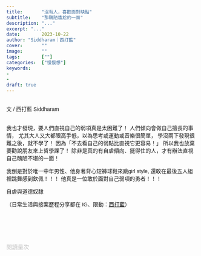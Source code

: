 ```yaml
---
title:       "沒有人，喜歡面對缺點"
subtitle:    "那醜陋尷尬的一面"
description: "..."
excerpt: "..."
date:        2023-10-22
author: "Siddharam｜西打藍"
cover:       ""
image:       ""
tags:        [""]
categories:  ["慢慢想"]
keywords:
- 
- 
draft: true
---
```


<article style="font-family: 'Noto Sans TC', '微軟正黑體', sans-serif; font-weight: 300;">

<br>文 / 西打藍 Siddharam<br><br>



我也才發現，要人們直視自己的弱項真是太困難了！
人們傾向會做自己擅長的事情，
尤其大人又大都眼高手低，以為思考或運動或音樂很簡單，
學沒兩下發現很難之後，就不學了！
因為「不去看自己的弱點比直視它更容易！」
所以我也放棄要勸說朋友來上哲學課了！
除非是真的有自虐傾向、挺得住的人，才有辦法直視自己醜陋不堪的一面！

我倒是對於唯一中年男性、他身著背心短褲球鞋來跳girl style,
還敢在最後五人組裡跳舞感到欽佩！！！
他真是一位敢於面對自己弱項的勇者！！！

自虐與道德奴隸




<!-- 
<!-- 案例 > 證明案例 > 壞處 > 怎麼改變（列步驟） > 結語總結金句 -->


（日常生活與接案歷程分享都在 IG、限動：<a href="https://www.instagram.com/sidd.blue/" target="_blank">西打藍</a>）<br><br>

<!-- <h3 class="article-h1-color"></h3><br> -->

<br><br><br>

</article>

<div style="color: #bfbfbf; font-size: 15px;" id="busuanzi_container_page_pv">
  閱讀量<span id="busuanzi_value_page_pv"></span>次
</div>

<script src="../../js/post.js"></script>
